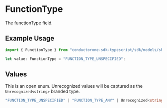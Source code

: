 # FunctionType

The functionType field.

## Example Usage

```typescript
import { FunctionType } from "conductorone-sdk-typescript/sdk/models/shared";

let value: FunctionType = "FUNCTION_TYPE_UNSPECIFIED";
```

## Values

This is an open enum. Unrecognized values will be captured as the `Unrecognized<string>` branded type.

```typescript
"FUNCTION_TYPE_UNSPECIFIED" | "FUNCTION_TYPE_ANY" | Unrecognized<string>
```